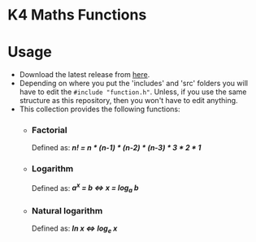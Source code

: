 # K4 Maths Functions

# Usage
-  Download the latest release from [here](https://github.com/Kevin4e/K4-Maths-Functions/releases).
-  Depending on where you put the 'includes' and 'src' folders you will have to edit the `#include "function.h"`. Unless, if you use the same structure as this repository, then you won't have to edit anything.
-  This collection provides the following functions:
   * ### Factorial 
     Defined as:  ___n! = n * (n-1) * (n-2) * (n-3) * 3 * 2 * 1___
   
   * ### Logarithm
     Defined as:  ___a<sup>x</sup> = b <=> x = log<sub>a</sub> b___
    
   * ### Natural logarithm
     Defined as:  ___ln x <=> log<sub>e</sub> x___

